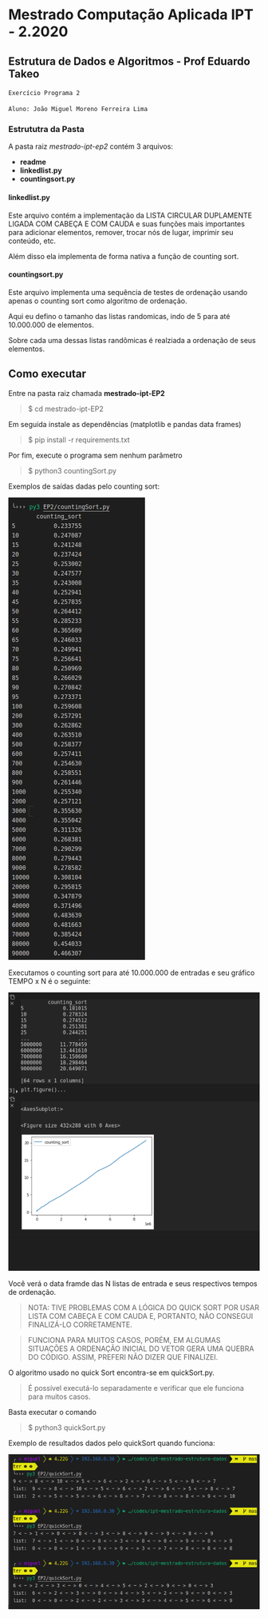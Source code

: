 # Mestrado Computação Aplicada IPT - 2.2020

## Estrutura de Dados e Algoritmos - Prof Eduardo Takeo

    Exercício Programa 2

    Aluno: João Miguel Moreno Ferreira Lima

### Estrututra da Pasta

A pasta raiz _mestrado-ipt-ep2_ contém 3 arquivos:

* __readme__
* __linkedlist.py__
* __countingsort.py__
  
#### __linkedlist.py__

Este arquivo contém a implementação da LISTA CIRCULAR DUPLAMENTE LIGADA COM CABEÇA E COM CAUDA e suas funções mais importantes para adicionar elementos, remover, trocar nós de lugar, imprimir seu conteúdo, etc.

Além disso ela implementa de forma nativa a função de counting sort.


#### __countingsort.py__

Este arquivo implementa uma sequência de testes de ordenação usando apenas o counting sort como algoritmo de ordenação.

Aqui eu defino o tamanho das listas randomicas, indo de 5 para até 10.000.000 de elementos.

Sobre cada uma dessas listas randômicas é realziada a ordenação de seus elementos.


## Como executar

Entre na pasta raiz chamada __mestrado-ipt-EP2__ 

> $ cd mestrado-ipt-EP2

Em seguida instale as dependências (matplotlib e pandas data frames)

>$ pip install -r requirements.txt

Por fim, execute o programa sem nenhum parâmetro

>$  python3 countingSort.py 

Exemplos de saídas dadas pelo counting sort:

![](countingSort.png)

Executamos o counting sort para até 10.000.000 de entradas e seu gráfico TEMPO x N é o seguinte:

![](countingSort2.png)

Você verá o data framde das N listas de entrada e seus respectivos tempos de ordenação.

> NOTA: TIVE PROBLEMAS COM A LÓGICA DO QUICK SORT POR USAR LISTA COM CABEÇA E COM CAUDA E, PORTANTO, NÃO CONSEGUI FINALIZÁ-LO CORRETAMENTE.

> FUNCIONA PARA MUITOS CASOS, PORÉM, EM ALGUMAS SITUAÇÕES A ORDENAÇÃO INICIAL DO VETOR GERA UMA QUEBRA DO CÓDIGO. ASSIM, PREFERI NÃO DIZER QUE FINALIZEI.

O algoritmo usado no quick Sort encontra-se em quickSort.py.
> É possível executá-lo separadamente e verificar que ele funciona para muitos casos. 

Basta executar o comando 

> $ python3 quickSort.py

Exemplo de resultados dados pelo quickSort quando funciona:

![](quickSort.png)